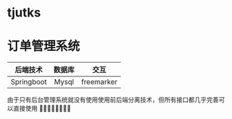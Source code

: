 # tjutks
# 订单管理系统
| 后端技术 | 数据库 | 交互 |
| :----:| :----: | :----: |
| Springboot | Mysql | freemarker|

由于只有后台管理系统就没有使用使用前后端分离技术，但所有接口都几乎完善可以直接使用
🤣🤣🤣🤣🤣🤣🤣🤣
